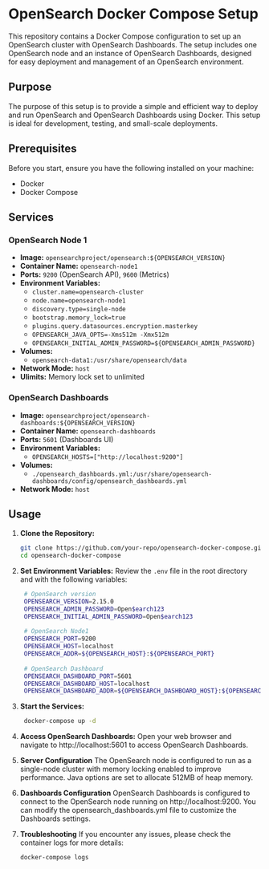 # OpenSearch Docker Compose Setup

This repository contains a Docker Compose configuration to set up an OpenSearch cluster with OpenSearch Dashboards. The setup includes one OpenSearch node and an instance of OpenSearch Dashboards, designed for easy deployment and management of an OpenSearch environment.

## Purpose

The purpose of this setup is to provide a simple and efficient way to deploy and run OpenSearch and OpenSearch Dashboards using Docker. This setup is ideal for development, testing, and small-scale deployments.

## Prerequisites

Before you start, ensure you have the following installed on your machine:

- Docker
- Docker Compose

## Services

### OpenSearch Node 1

- **Image:** `opensearchproject/opensearch:${OPENSEARCH_VERSION}`
- **Container Name:** `opensearch-node1`
- **Ports:** `9200` (OpenSearch API), `9600` (Metrics)
- **Environment Variables:**
    - `cluster.name=opensearch-cluster`
    - `node.name=opensearch-node1`
    - `discovery.type=single-node`
    - `bootstrap.memory_lock=true`
    - `plugins.query.datasources.encryption.masterkey`
    - `OPENSEARCH_JAVA_OPTS=-Xms512m -Xmx512m`
    - `OPENSEARCH_INITIAL_ADMIN_PASSWORD=${OPENSEARCH_ADMIN_PASSWORD}`
- **Volumes:**
    - `opensearch-data1:/usr/share/opensearch/data`
- **Network Mode:** `host`
- **Ulimits:** Memory lock set to unlimited

### OpenSearch Dashboards

- **Image:** `opensearchproject/opensearch-dashboards:${OPENSEARCH_VERSION}`
- **Container Name:** `opensearch-dashboards`
- **Ports:** `5601` (Dashboards UI)
- **Environment Variables:**
    - `OPENSEARCH_HOSTS=["http://localhost:9200"]`
- **Volumes:**
    - `./opensearch_dashboards.yml:/usr/share/opensearch-dashboards/config/opensearch_dashboards.yml`
- **Network Mode:** `host`

## Usage

1. **Clone the Repository:**
   ```sh
   git clone https://github.com/your-repo/opensearch-docker-compose.git
   cd opensearch-docker-compose
2. **Set Environment Variables:**
 Review the `.env` file in the root directory and with the following variables:
   ```sh
    # OpenSearch version
    OPENSEARCH_VERSION=2.15.0
    OPENSEARCH_ADMIN_PASSWORD=Open$earch123
    OPENSEARCH_INITIAL_ADMIN_PASSWORD=Open$earch123
    
    # OpenSearch Node1
    OPENSEARCH_PORT=9200
    OPENSEARCH_HOST=localhost
    OPENSEARCH_ADDR=${OPENSEARCH_HOST}:${OPENSEARCH_PORT}
    
    # OpenSearch Dashboard
    OPENSEARCH_DASHBOARD_PORT=5601
    OPENSEARCH_DASHBOARD_HOST=localhost
    OPENSEARCH_DASHBOARD_ADDR=${OPENSEARCH_DASHBOARD_HOST}:${OPENSEARCH_DASHBOARD_PORT}
3. **Start the Services:**
   ```sh
    docker-compose up -d
4. **Access OpenSearch Dashboards:**
Open your web browser and navigate to http://localhost:5601 to access OpenSearch Dashboards.

5. **Server Configuration**
The OpenSearch node is configured to run as a single-node cluster with memory locking enabled to improve performance. Java options are set to allocate 512MB of heap memory.

6. **Dashboards Configuration**
OpenSearch Dashboards is configured to connect to the OpenSearch node running on http://localhost:9200.
You can modify the opensearch_dashboards.yml file to customize the Dashboards settings.
7. **Troubleshooting**
If you encounter any issues, please check the container logs for more details:
   ```sh
   docker-compose logs

